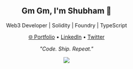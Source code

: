 <h2 align="center">Gm Gm, I'm Shubham 👋</h2>
<p align="center">Web3 Developer | Solidity | Foundry | TypeScript</p>

<p align="center">
  <a href="https://0xShubham.tech" target="_blank">🌐 Portfolio</a> •
  <a href="https://www.linkedin.com/in/0xShubhamm/" target="_blank">LinkedIn</a> •
  <a href="https://twitter.com/shubhamtwtss" target="_blank">Twitter</a>
</p>

<!-- 
---

### 📊 GitHub Stats

<p align="center">
  <img src="https://github-readme-stats.vercel.app/api?username=DevJSter&show_icons=true&theme=tokyonight&hide_border=true" width="48%" />
  <img src="https://github-readme-streak-stats.herokuapp.com/?user=DevJSter&theme=tokyonight&hide_border=true" width="48%" />
</p>

<p align="center">
  <img src="https://github-readme-stats.vercel.app/api/top-langs/?username=DevJSter&layout=compact&theme=tokyonight&hide_border=true" width="48%" />
  <img src="https://github-readme-stats.vercel.app/api/wakatime?username=Devjster&theme=tokyonight&hide_border=true" width="48%" />
</p>

---

### 🛠️ Tech Stack

<p align="center">
  <img src="https://img.shields.io/badge/Solidity-363636?style=flat&logo=solidity&logoColor=white"/>
  <img src="https://img.shields.io/badge/Foundry-black?style=flat"/>
  <img src="https://img.shields.io/badge/JavaScript-F7DF1E?style=flat&logo=javascript&logoColor=black"/>
  <img src="https://img.shields.io/badge/TypeScript-3178C6?style=flat&logo=typescript&logoColor=white"/>
  <img src="https://img.shields.io/badge/React-20232A?style=flat&logo=react&logoColor=61DAFB"/>
  <img src="https://img.shields.io/badge/Next.js-000000?style=flat&logo=next.js&logoColor=white"/>
  <img src="https://img.shields.io/badge/MongoDB-4EA94B?style=flat&logo=mongodb&logoColor=white"/>
  <img src="https://img.shields.io/badge/Node.js-339933?style=flat&logo=node.js&logoColor=white"/>
</p>

---

### 🐍 Contributions

<picture>
  <source media="(prefers-color-scheme: dark)" srcset="https://raw.githubusercontent.com/DevJSter/DevJSter/output/github-contribution-grid-snake.svg dist/github-contribution-grid-snake-dark.svg">
  <source media="(prefers-color-scheme: light)" srcset="https://raw.githubusercontent.com/DevJSter/DevJSter/output/github-contribution-grid-snake.svg">
  <img alt="github contribution grid snake animation" src="https://raw.githubusercontent.com/DevJSter/DevJSter/output/github-contribution-grid-snake.svg dist/github-contribution-grid-snake-dark.svg">
</picture>

--->

<p align="center">
  <i>"Code. Ship. Repeat."</i>
</p>

<p align="center">
  <img src="https://raw.githubusercontent.com/mayhemantt/mayhemantt/Update/svg/Bottom.svg"/>
</p>
